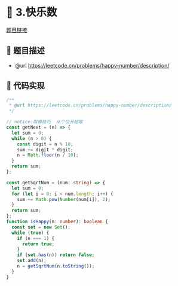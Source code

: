 # 🎯 3.快乐数

[题目链接](https://leetcode.cn/problems/happy-number/description/)

## 📝 题目描述
* @url https://leetcode.cn/problems/happy-number/description/

## 📌 代码实现
```typescript
/**
 * @url https://leetcode.cn/problems/happy-number/description/
 */

// notice:取模技巧  从个位开始取
const getNext = (n) => {
  let sum = 0;
  while (n > 0) {
    const digit = n % 10;
    sum += digit * digit;
    n = Math.floor(n / 10);
  }
  return sum;
};

const getSqrtNum = (num: string) => {
  let sum = 0;
  for (let i = 0; i < num.length; i++) {
    sum += Math.pow(Number(num[i]), 2);
  }
  return sum;
};
function isHappy(n: number): boolean {
  const set = new Set();
  while (true) {
    if (n === 1) {
      return true;
    }
    if (set.has(n)) return false;
    set.add(n);
    n = getSqrtNum(n.toString());
  }
}

```
